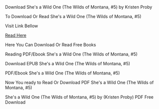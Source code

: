 Download She's a Wild One (The Wilds of Montana, #5) by Kristen Proby

To Download Or Read She's a Wild One (The Wilds of Montana, #5)

Visit Link Bellow

[Read Here](https://mobionlines.web.app/repellent/209021052-she-s-a-wild-one)

Here You Can Download Or Read Free Books

Reading PDF/Ebook She's a Wild One (The Wilds of Montana, #5)

Download EPUB She's a Wild One (The Wilds of Montana, #5)

PDF/Ebook She's a Wild One (The Wilds of Montana, #5)

Now You ready to Read Or Download PDF She's a Wild One (The Wilds of Montana, #5)

She's a Wild One (The Wilds of Montana, #5) by (Kristen Proby) PDF Free Download
